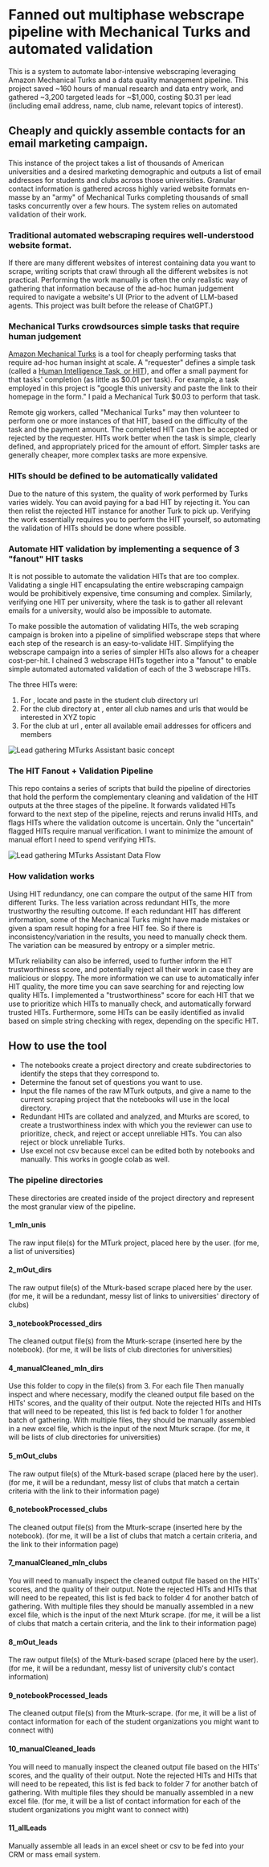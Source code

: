 # Fanned out multiphase webscrape pipeline with Mechanical Turks and automated validation
This is a system to automate labor-intensive webscraping leveraging Amazon Mechanical Turks and a data quality management pipeline. 
This project saved ~160 hours of manual research and data entry work, and gathered ~3,200 targeted leads for ~$1,000, costing $0.31 per lead (including email address, name, club name, relevant topics of interest).

## Cheaply and quickly assemble contacts for an email marketing campaign.
This instance of the project takes a list of thousands of American universities and a desired marketing demographic and outputs a list of email addresses for students and clubs across those universities. 
Granular contact information is gathered across highly varied website formats en-masse by an "army" of Mechanical Turks completing thousands of small tasks concurrently over a few hours.
The system relies on automated validation of their work.

### Traditional automated webscraping requires well-understood website format.
If there are many different websites of interest containing data you want to scrape, writing scripts that crawl through all the different websites is not practical.
Performing the work manually is often the only realistic way of gathering that information because of the ad-hoc human judgement required to navigate a website's UI (Prior to the advent of LLM-based agents. This project was built before the release of ChatGPT.)

### Mechanical Turks crowdsources simple tasks that require human judgement
[Amazon Mechanical Turks](https://www.mturk.com/) is a tool for cheaply performing tasks that require ad-hoc human insight at scale. 
A "requester" defines a simple task (called a [Human Intelligence Task, or HIT](https://blog.mturk.com/tutorial-understanding-hits-and-assignments-d2be35102fbd)), and offer a small payment for that tasks' completion (as little as $0.01 per task). 
For example, a task employed in this project is "google this university and paste the link to their homepage in the form." I paid a Mechanical Turk $0.03 to perform that task.

Remote gig workers, called "Mechanical Turks" may then volunteer to perform one or more instances of that HIT, based on the difficulty of the task and the payment amount.
The completed HIT can then be accepted or rejected by the requester.
HITs work better when the task is simple, clearly defined, and appropriately priced for the amount of effort.
Simpler tasks are generally cheaper, more complex tasks are more expensive.

### HITs should be defined to be automatically validated
Due to the nature of this system, the quality of work performed by Turks varies widely. You can avoid paying for a bad HIT by rejecting it. You can then relist the rejected HIT instance for another Turk to pick up.
Verifying the work essentially requires you to perform the HIT yourself, so automating the validation of HITs should be done where possible.

### Automate HIT validation by implementing a sequence of 3 "fanout" HIT tasks
It is not possible to automate the validation HITs that are too complex. 
Validating a single HIT encapsulating the entire webscraping campaign would be prohibitively expensive, time consuming and complex.
Similarly, verifying one HIT per university, where the task is to gather all relevant emails for a university, would also be impossible to automate.

To make possible the automation of validating HITs, the web scraping campaign is broken into a pipeline of simplified webscrape steps that where each step of the research is an easy-to-validate HIT.
Simplifying the webscrape campaign into a series of simpler HITs also allows for a cheaper cost-per-hit.
I chained 3 webscrape HITs together into a "fanout" to enable simple automated automated validation of each of the 3 webscrape HITs.

The three HITs were:
1. For <university name>, locate and paste in the student club directory url
2. For the club directory at <university name>, enter all club names and urls that would be interested in XYZ topic
3. For the <club name> club at url <club url>, enter all available email addresses for officers and members

![Lead gathering MTurks Assistant basic concept](https://user-images.githubusercontent.com/31664870/132401504-9fe6bc29-4832-4edd-b8e5-4c3e5d99bb9e.jpg)

### The HIT Fanout + Validation Pipeline
This repo contains a series of scripts that build the pipeline of directories that hold the perform the complementary cleaning and validation of the HIT outputs at the three stages of the pipeline. It forwards validated HITs forward to the next step of the pipeline, rejects and reruns invalid HITs, and flags HITs where the validation outcome is uncertain. Only the "uncertain" flagged HITs require manual verification. I want to minimize the amount of manual effort I need to spend verifying HITs.

![Lead gathering MTurks Assistant Data Flow](https://user-images.githubusercontent.com/31664870/133171898-261ab115-5002-44f8-a4bb-017f26fc29e9.jpg)

### How validation works
Using HIT redundancy, one can compare the output of the same HIT from different Turks.
The less variation across redundant HITs, the more trustworthy the resulting outcome. If each redundant HIT has different information, some of the Mechanical Turks might have made mistakes or given a spam result hoping for a free HIT fee.
So if there is inconsistency/variation in the results, you need to manually check them. 
The variation can be measured by entropy or a simpler metric.

MTurk reliability can also be inferred, used to further inform the HIT trustworthiness score, and potentially reject all their work in case they are malicious or sloppy.
The more information we can use to automatically infer HIT quality, the more time you can save searching for and rejecting low quality HITs.
I implemented a "trustworthiness" score for each HIT that we use to prioritize which HITs to manually check, and automatically forward trusted HITs.
Furthermore, some HITs can be easily identified as invalid based on simple string checking with regex, depending on the specific HIT.

## How to use the tool
- The notebooks create a project directory and create subdirectories to identify the steps that they correspond to.
- Determine the fanout set of questions you want to use.
- Input the file names of the raw MTurk outputs, and give a name to the current scraping project that the notebooks will use in the local directory.
- Redundant HITs are collated and analyzed, and Mturks are scored, to create a trustworthiness index with which you the reviewer can use to prioritize, check, and reject or accept unreliable HITs. You can also reject or block unreliable Turks.
- Use excel not csv because excel can be edited both by notebooks and manually. This works in google colab as well. 

### The pipeline directories
These directories are created inside of the project directory and represent the most granular view of the pipeline.

#### 1_mIn_unis
The raw input file(s) for the MTurk project, placed here by the user. 
(for me, a list of universities)

#### 2_mOut_dirs
The raw output file(s) of the Mturk-based scrape placed here by the user.
(for me, it will be a redundant, messy list of links to universities' directory of clubs)

#### 3_notebookProcessed_dirs
The cleaned output file(s) from the Mturk-scrape (inserted here by the notebook).
(for me, it will be lists of club directories for universities)

#### 4_manualCleaned_mIn_dirs
Use this folder to copy in the file(s) from 3. For each file Then manually inspect and where necessary, modify the cleaned output file based on the HITs' scores, and the quality of their output.
Note the rejected HITs and HITs that will need to be repeated, this list is fed back to folder 1 for another batch of gathering.
With multiple files, they should be manually assembled in a new excel file, which is the input of the next Mturk scrape.
(for me, it will be lists of club directories for universities)

#### 5_mOut_clubs
The raw output file(s) of the Mturk-based scrape (placed here by the user).
(for me, it will be a redundant, messy list of clubs that match a certain criteria with the link to their information page)

#### 6_notebookProcessed_clubs
The cleaned output file(s) from the Mturk-scrape (inserted here by the notebook). 
(for me, it will be a list of clubs that match a certain criteria, and the link to their information page)

#### 7_manualCleaned_mIn_clubs
You will need to manually inspect the cleaned output file based on the HITs' scores, and the quality of their output.
Note the rejected HITs and HITs that will need to be repeated, this list is fed back to folder 4 for another batch of gathering.
With multiple files they should be manually assembled in a new excel file, which is the input of the next Mturk scrape.
(for me, it will be a list of clubs that match a certain criteria, and the link to their information page)

#### 8_mOut_leads
The raw output file(s) of the Mturk-based scrape (placed here by the user).
(for me, it will be a redundant, messy list of university club's contact information)

#### 9_notebookProcessed_leads
The cleaned output file(s) from the Mturk-scrape. 
(for me, it will be a list of contact information for each of the student organizations you might want to connect with)

#### 10_manualCleaned_leads
You will need to manually inspect the cleaned output file based on the HITs' scores, and the quality of their output.
Note the rejected HITs and HITs that will need to be repeated, this list is fed back to folder 7 for another batch of gathering.
With multiple files they should be manually assembled in a new excel file.
(for me, it will be a list of contact information for each of the student organizations you might want to connect with)

#### 11_allLeads
Manually assemble all leads in an excel sheet or csv to be fed into your CRM or mass email system.
